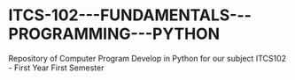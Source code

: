 # ITCS-102---FUNDAMENTALS---PROGRAMMING---PYTHON
Repository of Computer Program Develop in Python for our subject ITCS102 - First Year First Semester
